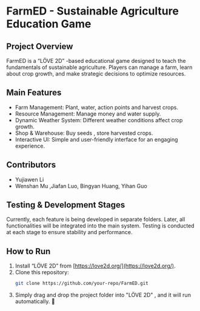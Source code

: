 # FarmED - Sustainable Agriculture Education Game  

## Project Overview  
FarmED is a “LÖVE 2D” -based educational game designed to teach the fundamentals of sustainable agriculture. Players can manage a farm, learn about crop growth, and make strategic decisions to optimize resources.  

## Main Features  
- Farm Management: Plant, water, action points and harvest crops.  
- Resource Management: Manage money and water supply.  
- Dynamic Weather System: Different weather conditions affect crop growth.  
- Shop & Warehouse: Buy seeds , store harvested crops.  
- Interactive UI: Simple and user-friendly interface for an engaging experience.  

## Contributors  
- Yujiawen Li
- Wenshan Mu ,Jiafan Luo, Bingyan Huang, Yihan Guo

## Testing & Development Stages  
Currently, each feature is being developed in separate folders. Later, all functionalities will be integrated into the main system. Testing is conducted at each stage to ensure stability and performance.  

## How to Run  
1. Install “LÖVE 2D” from [https://love2d.org/](https://love2d.org/).  
2. Clone this repository:  
   ```bash
   git clone https://github.com/your-repo/FarmED.git
3. Simply drag and drop the project folder into "LÖVE 2D" , and it will run automatically. 🚀
